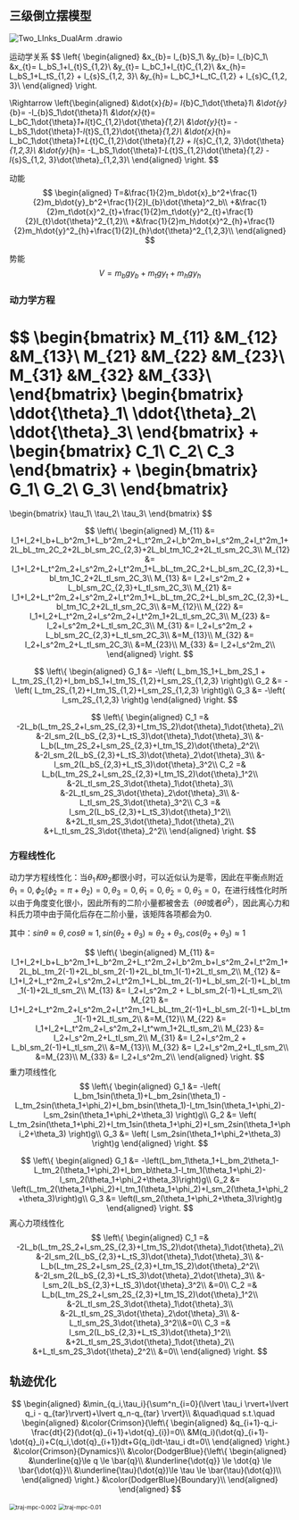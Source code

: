 

## 三级倒立摆模型

![Two_LInks_DualArm .drawio](https://s2.loli.net/2022/03/28/n5QY7xasghDrq8V.png)

运动学关系
$$
\left\{
\begin{aligned}
&x_{b}= l_{b}S_1\\
&y_{b}= l_{b}C_1\\
&x_{t}= L_bS_1+l_{t}S_{1,2}\\
&y_{t}= L_bC_1+l_{t}C_{1,2}\\
&x_{h}= L_bS_1+L_tS_{1,2} + l_{s}S_{1,2, 3}\\
&y_{h}= L_bC_1+L_tC_{1,2} + l_{s}C_{1,2, 3}\\
\end{aligned}
\right.

​\Rightarrow​
\left\{\begin{aligned}
&\dot{x}_{b}= l_{b}C_1\dot{\theta}_1\\
&\dot{y}_{b}= -l_{b}S_1\dot{\theta}_1\\
&\dot{x}_{t}= L_bC_1\dot{\theta}_1+l_{t}C_{1,2}\dot{\theta}_{1,2}\\
&\dot{y}_{t}= -L_bS_1\dot{\theta}_1-l_{t}S_{1,2}\dot{\theta}_{1,2}\\
&\dot{x}_{h}= L_bC_1\dot{\theta}_1+L_{t}C_{1,2}\dot{\theta}_{1,2} + l_{s}C_{1,2, 3}\dot{\theta}_{1,2,3}\\
&\dot{y}_{h}= -L_bS_1\dot{\theta}_1-L_{t}S_{1,2}\dot{\theta}_{1,2} - l_{s}S_{1,2, 3}\dot{\theta}_{1,2,3}\\
\end{aligned}
\right.
$$

动能
$$
\begin{aligned}
T=&\frac{1}{2}m_b\dot{x}_b^2+\frac{1}{2}m_b\dot{y}_b^2+\frac{1}{2}I_{b}\dot{\theta}^2_b\\
+&\frac{1}{2}m_t\dot{x}^2_{t}+\frac{1}{2}m_t\dot{y}^2_{t}+\frac{1}{2}I_{t}\dot{\theta}^2_{1,2}\\
+&\frac{1}{2}m_h\dot{x}^2_{h}+\frac{1}{2}m_h\dot{y}^2_{h}+\frac{1}{2}I_{h}\dot{\theta}^2_{1,2,3}\\
\end{aligned}
$$

势能
$$
V=m_bgy_b+m_tgy_{t}+m_hgy_{h}
$$

### 动力学方程

$$
\begin{bmatrix}
M_{11} &M_{12} &M_{13}\\
M_{21} &M_{22} &M_{23}\\
M_{31} &M_{32} &M_{33}\\
\end{bmatrix}
\begin{bmatrix}
\ddot{\theta}_1\\
\ddot{\theta}_2\\
\ddot{\theta}_3\\
\end{bmatrix}
+
\begin{bmatrix}
C_1\\
C_2\\
C_3
\end{bmatrix}
+
\begin{bmatrix}
G_1\\
G_2\\
G_3\\
\end{bmatrix}
=
\begin{bmatrix}
\tau_1\\
\tau_2\\
\tau_3\\
\end{bmatrix}
$$

$$
\left\{
\begin{aligned}
M_{11} &=
I_1+I_2+I_b+L_b^2m_1+L_b^2m_2+L_t^2m_2+l_b^2m_b+l_s^2m_2+l_t^2m_1+2L_bL_tm_2C_2+2L_bl_sm_2C_{2,3}+2L_bl_tm_1C_2+2L_tl_sm_2C_3\\
M_{12} &=
I_1+I_2+L_t^2m_2+l_s^2m_2+l_t^2m_1+L_bL_tm_2C_2+L_bl_sm_2C_{2,3}+L_bl_tm_1C_2+2L_tl_sm_2C_3\\
M_{13} &=
I_2+l_s^2m_2 + L_bl_sm_2C_{2,3}+L_tl_sm_2C_3\\
M_{21} &=
I_1+I_2+L_t^2m_2+l_s^2m_2+l_t^2m_1+L_bL_tm_2C_2+L_bl_sm_2C_{2,3}+L_bl_tm_1C_2+2L_tl_sm_2C_3\\
&=M_{12}\\
M_{22} &=
I_1+I_2+L_t^2m_2+l_s^2m_2+l_t^2m_1+2L_tl_sm_2C_3\\
M_{23} &=
I_2+l_s^2m_2+L_tl_sm_2C_3\\
M_{31} &=
I_2+l_s^2m_2 + L_bl_sm_2C_{2,3}+L_tl_sm_2C_3\\
&=M_{13}\\
M_{32} &=
I_2+l_s^2m_2+L_tl_sm_2C_3\\
&=M_{23}\\
M_{33} &=
I_2+l_s^2m_2\\
\end{aligned}
\right.
$$

$$
\left\{
\begin{aligned}
G_1 &=
-\left(
L_bm_1S_1+L_bm_2S_1 + L_tm_2S_{1,2}+l_bm_bS_1+l_tm_1S_{1,2}+l_sm_2S_{1,2,3}
\right)g\\
G_2 &=
-\left(
L_tm_2S_{1,2}+l_tm_1S_{1,2}+l_sm_2S_{1,2,3}
\right)g\\
G_3 &=
-\left(
l_sm_2S_{1,2,3}
\right)g
\end{aligned}
\right.
$$

$$
\left\{
\begin{aligned}
C_1 =&
-2L_b(L_tm_2S_2+l_sm_2S_{2,3}+l_tm_1S_2)\dot{\theta}_1\dot{\theta}_2\\
&-2l_sm_2(L_bS_{2,3}+L_tS_3)\dot{\theta}_1\dot{\theta}_3\\
&-L_b(L_tm_2S_2+l_sm_2S_{2,3}+l_tm_1S_2)\dot{\theta}_2^2\\
&-2l_sm_2(L_bS_{2,3}+L_tS_3)\dot{\theta}_2\dot{\theta}_3\\
&-l_sm_2(L_bS_{2,3}+L_tS_3)\dot{\theta}_3^2\\
C_2 =&
L_b(L_tm_2S_2+l_sm_2S_{2,3}+l_tm_1S_2)\dot{\theta}_1^2\\
&-2L_tl_sm_2S_3\dot{\theta}_1\dot{\theta}_3\\
&-2L_tl_sm_2S_3\dot{\theta}_2\dot{\theta}_3\\
&-L_tl_sm_2S_3\dot{\theta}_3^2\\
C_3 =&
l_sm_2(L_bS_{2,3}+L_tS_3)\dot{\theta}_1^2\\
&+2L_tl_sm_2S_3\dot{\theta}_1\dot{\theta}_2\\
&+L_tl_sm_2S_3\dot{\theta}_2^2\\
\end{aligned}
\right.
$$

### 方程线性化

动力学方程线性化：当$\theta_1和\theta_2$都很小时，可以近似认为是零，因此在平衡点附近$\theta_1=0, \phi_2(\phi_2=\pi+\theta_2)=0,\theta_3=0,\dot{\theta}_1=0,\dot{\theta}_2=0,\dot{\theta}_3=0$，在进行线性化时所以由于角度变化很小，因此所有的二阶小量都被舍去（$\theta\dot{\theta}$或者$\dot{\theta}^2$），因此离心力和科氏力项中由于简化后存在二阶小量，该矩阵各项都会为0.

其中：$sin\theta\approx\theta,cos\theta\approx1,sin(\theta_2+\theta_3)\approx\theta_2+\theta_3,cos(\theta_2+\theta_3)\approx1$


$$
\left\{
\begin{aligned}
M_{11} &=
I_1+I_2+I_b+L_b^2m_1+L_b^2m_2+L_t^2m_2+l_b^2m_b+l_s^2m_2+l_t^2m_1+2L_bL_tm_2(-1)+2L_bl_sm_2(-1)+2L_bl_tm_1(-1)+2L_tl_sm_2\\
M_{12} &=
I_1+I_2+L_t^2m_2+l_s^2m_2+l_t^2m_1+L_bL_tm_2(-1)+L_bl_sm_2(-1)+L_bl_tm_1(-1)+2L_tl_sm_2\\
M_{13} &=
I_2+l_s^2m_2 + L_bl_sm_2(-1)+L_tl_sm_2\\
M_{21} &=
I_1+I_2+L_t^2m_2+l_s^2m_2+l_t^2m_1+L_bL_tm_2(-1)+L_bl_sm_2(-1)+L_bl_tm_1(-1)+2L_tl_sm_2\\
&=M_{12}\\
M_{22} &=
I_1+I_2+L_t^2m_2+l_s^2m_2+l_t^wm_1+2L_tl_sm_2\\
M_{23} &=
I_2+l_s^2m_2+L_tl_sm_2\\
M_{31} &=
I_2+l_s^2m_2 + L_bl_sm_2(-1)+L_tl_sm_2\\
&=M_{13}\\
M_{32} &=
I_2+l_s^2m_2+L_tl_sm_2\\
&=M_{23}\\
M_{33} &=
I_2+l_s^2m_2\\
\end{aligned}
\right.
$$
重力项线性化
$$
\left\{
\begin{aligned}
G_1 &=
-\left(
L_bm_1sin(\theta_1)+L_bm_2sin(\theta_1) - L_tm_2sin(\theta_1+\phi_2)+l_bm_bsin(\theta_1)-l_tm_1sin(\theta_1+\phi_2)-l_sm_2sin(\theta_1+\phi_2+\theta_3)
\right)g\\
G_2 &=
\left(
L_tm_2sin(\theta_1+\phi_2)+l_tm_1sin(\theta_1+\phi_2)+l_sm_2sin(\theta_1+\phi_2+\theta_3)
\right)g\\
G_3 &=
\left(
l_sm_2sin(\theta_1+\phi_2+\theta_3)
\right)g
\end{aligned}
\right.
$$

$$
\left\{
\begin{aligned}
G_1 &=
-\left(L_bm_1\theta_1+L_bm_2\theta_1- L_tm_2(\theta_1+\phi_2)+l_bm_b\theta_1-l_tm_1(\theta_1+\phi_2)-l_sm_2(\theta_1+\phi_2+\theta_3)\right)g\\
G_2 &=
\left(L_tm_2(\theta_1+\phi_2)+l_tm_1(\theta_1+\phi_2)+l_sm_2(\theta_1+\phi_2+\theta_3)\right)g\\
G_3 &=
\left(l_sm_2(\theta_1+\phi_2+\theta_3)\right)g
\end{aligned}
\right.
$$
离心力项线性化
$$
\left\{
\begin{aligned}
C_1 =&
-2L_b(L_tm_2S_2+l_sm_2S_{2,3}+l_tm_1S_2)\dot{\theta}_1\dot{\theta}_2\\
&-2l_sm_2(L_bS_{2,3}+L_tS_3)\dot{\theta}_1\dot{\theta}_3\\
&-L_b(L_tm_2S_2+l_sm_2S_{2,3}+l_tm_1S_2)\dot{\theta}_2^2\\
&-2l_sm_2(L_bS_{2,3}+L_tS_3)\dot{\theta}_2\dot{\theta}_3\\
&-l_sm_2(L_bS_{2,3}+L_tS_3)\dot{\theta}_3^2\\
&=0\\
C_2 =&
L_b(L_tm_2S_2+l_sm_2S_{2,3}+l_tm_1S_2)\dot{\theta}_1^2\\
&-2L_tl_sm_2S_3\dot{\theta}_1\dot{\theta}_3\\
&-2L_tl_sm_2S_3\dot{\theta}_2\dot{\theta}_3\\
&-L_tl_sm_2S_3\dot{\theta}_3^2\\&=0\\
C_3 =&
l_sm_2(L_bS_{2,3}+L_tS_3)\dot{\theta}_1^2\\
&+2L_tl_sm_2S_3\dot{\theta}_1\dot{\theta}_2\\
&+L_tl_sm_2S_3\dot{\theta}_2^2\\
&=0\\
\end{aligned}
\right.
$$



## 轨迹优化

$$
\begin{aligned}
&\min_{q_i,\tau_i}{\sum^n_{i=0}(\lvert \tau_i \rvert+\lvert q_i - q_{tar}\rvert)+\lvert q_n-q_{tar} \rvert}\\
&\quad\quad s.t.\quad
\begin{aligned}
&\color{Crimson}{\left\{
    \begin{aligned}
    &q_{i+1}-q_i-\frac{dt}{2}(\dot{q}_{i+1}+\dot{q}_{i})=0\\
    &M(q_i)(\dot{q}_{i+1}-\dot{q}_i)+C(q_i,\dot{q}_{i+1})dt+G(q_i)dt-\tau_i dt=0\\
    \end{aligned}
\right.} &\color{Crimson}{Dynamics}\\
&\color{DodgerBlue}{\left\{
    \begin{aligned}
    &\underline{q}\le q \le \bar{q}\\
    &\underline{\dot{q}} \le \dot{q} \le \bar{\dot{q}}\\
    &\underline{\tau}(\dot{q})\le \tau \le \bar{\tau}(\dot{q})\\
    \end{aligned}
\right.} &\color{DodgerBlue}{Boundary}\\
\end{aligned}
\end{aligned}
$$

<img src="https://s2.loli.net/2022/04/06/IoAUBLMbX246i3x.png" alt="traj-mpc-0.002" style="zoom:72%;" />

<img src="https://s2.loli.net/2022/04/10/UAjKxbz4SMdvLR7.png" alt="traj-mpc-0.01" style="zoom:72%;" />

